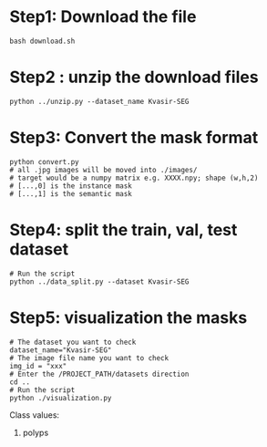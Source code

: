 # Step1: Download the file 
```
bash download.sh
```

# Step2 : unzip the download files
```
python ../unzip.py --dataset_name Kvasir-SEG
```

# Step3: Convert the mask format
```
python convert.py
# all .jpg images will be moved into ./images/
# target would be a numpy matrix e.g. XXXX.npy; shape (w,h,2)
# [...,0] is the instance mask
# [...,1] is the semantic mask
```

# Step4: split the train, val, test dataset 
```
# Run the script 
python ../data_split.py --dataset Kvasir-SEG
```

# Step5: visualization the masks
```
# The dataset you want to check
dataset_name="Kvasir-SEG" 
# The image file name you want to check
img_id = "xxx"
# Enter the /PROJECT_PATH/datasets direction
cd ..  
# Run the script 
python ./visualization.py

```
Class values:
1. polyps
